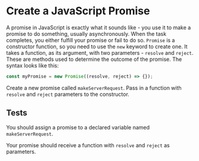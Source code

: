 # Create a JavaScript Promise

A promise in JavaScript is exactly what it sounds like - you use it to make a promise to do something, usually asynchronously. When the task completes, you either fulfill your promise or fail to do so. `Promise` is a constructor function, so you need to use the `new` keyword to create one. It takes a function, as its argument, with two parameters - `resolve` and `reject`. These are methods used to determine the outcome of the promise. The syntax looks like this:

```javascript
const myPromise = new Promise((resolve, reject) => {});
```

Create a new promise called `makeServerRequest`. Pass in a function with `resolve` and `reject` parameters to the constructor.

## Tests

You should assign a promise to a declared variable named `makeServerRequest`.

Your promise should receive a function with `resolve` and `reject` as parameters.
